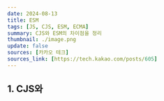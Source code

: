 ```yaml
---
date: 2024-08-13
title: ESM
tags: [JS, CJS, ESM, ECMA]
summary: CJS와 ESM의 차이점을 정리
thumbnail: ./image.png
update: false
sources: [카카오 테크]
sources_link: [https://tech.kakao.com/posts/605]
---
```


## 1. CJS와 